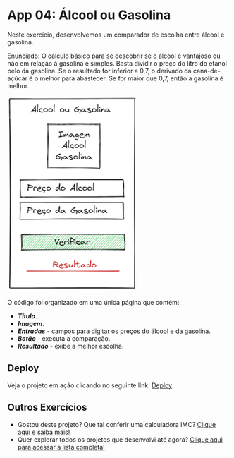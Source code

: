 # App 04: Álcool ou Gasolina

Neste exercício, desenvolvemos um comparador de escolha entre álcool e gasolina.

Enunciado: O cálculo básico para se descobrir se o álcool é vantajoso ou não em relação à gasolina é simples. Basta dividir o preço do litro do etanol pelo da gasolina. Se o resultado for inferior a 0,7, o derivado da cana-de-açúcar é o melhor para abastecer. Se for maior que 0,7, então a gasolina é melhor.

![Imagem de referência do comparador de escolha entre álcool e gasolina](base-exercicio-4.png)

O código foi organizado em uma única página que contém:
- ***Título***.
- ***Imagem***.
- ***Entradas*** - campos para digitar os preços do álcool e da gasolina.
- ***Botão*** - executa a comparação.
- ***Resultado*** - exibe a melhor escolha.

## Deploy
Veja o projeto em ação clicando no seguinte link:
[Deploy](https://snack.expo.dev/@isaquesv/ex4-alcool-ou-gasolina)

## Outros Exercícios
- Gostou deste projeto? Que tal conferir uma calculadora IMC?
[Clique aqui e saiba mais!](https://github.com/isaquesv/PpDM_Tarefas/tree/master/ex5-calculo-imc)
- Quer explorar todos os projetos que desenvolvi até agora?
[Clique aqui para acessar a lista completa!](https://github.com/isaquesv/PpDM_Tarefas)